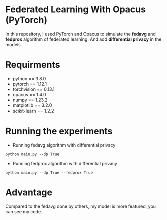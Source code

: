 # Federated Learning With Opacus (PyTorch)

In this repository, I used PyTorch and Opacus to simulate the __fedavg__ and __fedprox__ algorithm of federated learning. And add __differential privacy__ in the models.


# Requirments

* python == 3.8.0
* pytorch == 1.12.1
* torchvision == 0.13.1
* opacus == 1.4.0
* numpy == 1.23.2
* matplotlib == 3.2.0
* scikit-learn == 1.2.2

# Running the experiments
* Running fedavg algorithm with differential privacy
```
python main.py --dp True
```
* Running fedprox algorithm with differential privacy
```
python main.py --dp True --fedprox True
```

# Advantage
Compared to the fedavg done by others, my model is more featured, you can see my code.
